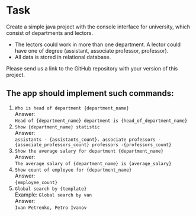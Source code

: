 # Task

Create a simple java project with the console interface for university, which consist of departments and lectors.
- The lectors could work in more than one department. A lector could have one of degree (assistant, associate professor, professor).
- All data is stored in relational database.

Please send us a link to the GitHub repository with your version of this project.

## The app should implement such commands:

1. ```Who is head of department {department_name}```  
Answer:  
 ```Head of {department_name} department is {head_of_department_name} ```
2. ```Show {department_name} statistic```  
Answer:  
```assistants - {assistants_count}. associate professors - {associate_professors_count} professors -{professors_count}```
3. ```Show the average salary for department {department_name}```  
Answer:  
```The average salary of {department_name} is {average_salary}```
4. ```Show count of employee for {department_name}```  
Answer:  
```{employee_count}```
 5. ```Global search by {template}```  
Example: ```Global search by ​van```  
Answer:  
```I​van​ Petrenko, Petro Iv​anov```